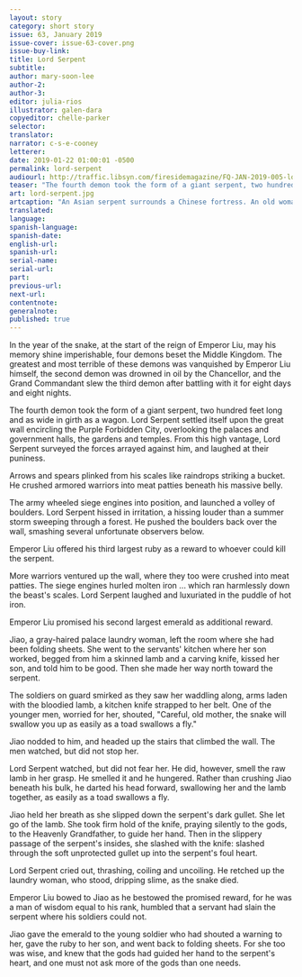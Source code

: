 ```yaml
---
layout: story
category: short story
issue: 63, January 2019
issue-cover: issue-63-cover.png
issue-buy-link:
title: Lord Serpent
subtitle:
author: mary-soon-lee
author-2:
author-3:
editor: julia-rios
illustrator: galen-dara
copyeditor: chelle-parker
selector:
translator:
narrator: c-s-e-cooney
letterer:
date: 2019-01-22 01:00:01 -0500
permalink: lord-serpent
audiourl: http://traffic.libsyn.com/firesidemagazine/FQ-JAN-2019-005-lord-serpent-by-mary-soon-lee_-_1719_3.42_PM.mp3
teaser: "The fourth demon took the form of a giant serpent, two hundred feet long and as wide in girth as a wagon."
art: lord-serpent.jpg
artcaption: "An Asian serpent surrounds a Chinese fortress. An old woman looks on."
translated:
language:
spanish-language:
spanish-date:
english-url:
spanish-url:
serial-name:
serial-url:
part:
previous-url:
next-url:
contentnote:
generalnote:
published: true
---
```


In the year of the snake, at the start of the reign of Emperor Liu, may his memory shine imperishable, four demons beset the Middle Kingdom. The greatest and most terrible of these demons was vanquished by Emperor Liu himself, the second demon was drowned in oil by the Chancellor, and the Grand Commandant slew the third demon after battling with it for eight days and eight nights.

The fourth demon took the form of a giant serpent, two hundred feet long and as wide in girth as a wagon. Lord Serpent settled itself upon the great wall encircling the Purple Forbidden City, overlooking the palaces and government halls, the gardens and temples. From this high vantage, Lord Serpent surveyed the forces arrayed against him, and laughed at their puniness.

Arrows and spears plinked from his scales like raindrops striking a bucket. He crushed armored warriors into meat patties beneath his massive belly.

The army wheeled siege engines into position, and launched a volley of boulders. Lord Serpent hissed in irritation, a hissing louder than a summer storm sweeping through a forest. He pushed the boulders back over the wall, smashing several unfortunate observers below.

Emperor Liu offered his third largest ruby as a reward to whoever could kill the serpent.

More warriors ventured up the wall, where they too were crushed into meat patties. The siege engines hurled molten iron ... which ran harmlessly down the beast's scales. Lord Serpent laughed and luxuriated in the puddle of hot iron.

Emperor Liu promised his second largest emerald as additional reward.

Jiao, a gray-haired palace laundry woman, left the room where she had been folding sheets. She went to the servants' kitchen where her son worked, begged from him a skinned lamb and a carving knife, kissed her son, and told him to be good. Then she made her way north toward the serpent.

The soldiers on guard smirked as they saw her waddling along, arms laden with the bloodied lamb, a kitchen knife strapped to her belt. One of the younger men, worried for her, shouted, "Careful, old mother, the snake will swallow you up as easily as a toad swallows a fly."

Jiao nodded to him, and headed up the stairs that climbed the wall. The men watched, but did not stop her.

Lord Serpent watched, but did not fear her. He did, however, smell the raw lamb in her grasp. He smelled it and he hungered. Rather than crushing Jiao beneath his bulk, he darted his head forward, swallowing her and the lamb together, as easily as a toad swallows a fly.

Jiao held her breath as she slipped down the serpent's dark gullet. She let go of the lamb. She took firm hold of the knife, praying silently to the gods, to the Heavenly Grandfather, to guide her hand. Then in the slippery passage of the serpent's insides, she slashed with the knife: slashed through the soft unprotected gullet up into the serpent's foul heart.

Lord Serpent cried out, thrashing, coiling and uncoiling. He retched up the laundry woman, who stood, dripping slime, as the snake died.

Emperor Liu bowed to Jiao as he bestowed the promised reward, for he was a man of wisdom equal to his rank, humbled that a servant had slain the serpent where his soldiers could not.

Jiao gave the emerald to the young soldier who had shouted a warning to her, gave the ruby to her son, and went back to folding sheets. For she too was wise, and knew that the gods had guided her hand to the serpent's heart, and one must not ask more of the gods than one needs.
